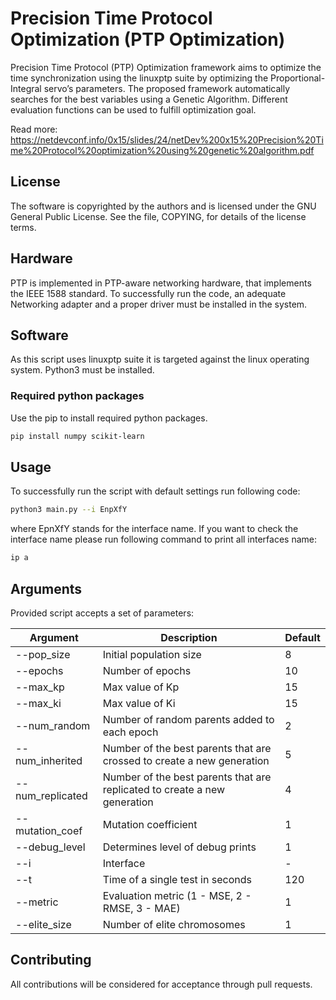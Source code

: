 # Precision Time Protocol Optimization (PTP Optimization)

Precision Time Protocol (PTP) Optimization framework aims to optimize the time synchronization using the linuxptp suite by optimizing the Proportional-Integral servo’s parameters. The proposed framework automatically searches for the best variables using a Genetic Algorithm. Different evaluation functions can be used to fulfill optimization goal.

Read more: https://netdevconf.info/0x15/slides/24/netDev%200x15%20Precision%20Time%20Protocol%20optimization%20using%20genetic%20algorithm.pdf

## License

The software is copyrighted by the authors and is licensed under the GNU General Public License. See the file, COPYING, for details of the license terms.

## Hardware

PTP is implemented in PTP-aware networking hardware, that implements the IEEE 1588 standard. To successfully run the code, an adequate Networking adapter and a proper driver must be installed in the system.

## Software

As this script uses linuxptp suite it is targeted against the linux operating system. Python3 must be installed.

### Required python packages

Use the pip to install required python packages.

```bash
pip install numpy scikit-learn
```

## Usage

To successfully run the script with default settings run following code:

```bash
python3 main.py --i EnpXfY
```
where EpnXfY stands for the interface name. If you want to check the interface name please run following command to print all interfaces name:

```bash
ip a
```

## Arguments

Provided script accepts a set of parameters:

| **Argument**		| **Description**								| Default |
| --------------------- | --------------------------------------------- 				| ------- |
| --pop_size		| Initial population size							| 8	  |
| --epochs		| Number of epochs								| 10	  |
| --max_kp		| Max value of Kp								| 15	  |
| --max_ki		| Max value of Ki								| 15  	  |
| --num_random		| Number of random parents added to each epoch					| 2	  |
| --num_inherited	| Number of the best parents that are crossed to create a new generation	| 5	  |
| --num_replicated	| Number of the best parents that are replicated to create a new generation 	| 4	  |
| --mutation_coef	| Mutation coefficient								| 1	  |
| --debug_level		| Determines level of debug prints						| 1	  |
| --i			| Interface									| -	  |
| --t			| Time of a single test in seconds						| 120	  |
| --metric		| Evaluation metric (1 - MSE, 2 - RMSE, 3 - MAE)				| 1	  |
| --elite_size		| Number of elite chromosomes							| 1	  |

## Contributing

All contributions will be considered for acceptance through pull requests.
